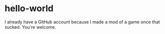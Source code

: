 # hello-world
I already have a GitHub account because I made a mod of a game once that sucked. You're welcome.
